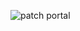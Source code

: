 ![patch portal](https://user-images.githubusercontent.com/57280503/136965395-2dc1eef0-04f6-48d6-a2c9-d8e809d29701.PNG)
